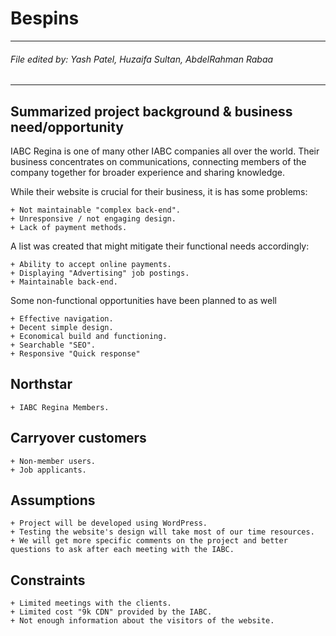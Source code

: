 # Bespins
***
###### File edited by: Yash Patel, Huzaifa Sultan, AbdelRahman Rabaa
***

## Summarized project background & business need/opportunity

IABC Regina is one of many other IABC companies all over the world. Their business concentrates on communications, connecting members of the company together for broader experience and sharing knowledge.

While their website is crucial for their business, it is has some problems:

    + Not maintainable "complex back-end".
    + Unresponsive / not engaging design.
    + Lack of payment methods.

A list was created that might mitigate their functional needs accordingly:

    + Ability to accept online payments.
    + Displaying "Advertising" job postings.
    + Maintainable back-end.

Some non-functional opportunities have been planned to as well

    + Effective navigation.
    + Decent simple design.
    + Economical build and functioning.
    + Searchable "SEO".
    + Responsive "Quick response"

## Northstar
    + IABC Regina Members.
## Carryover customers 
    + Non-member users.
    + Job applicants.

## Assumptions
    + Project will be developed using WordPress.
    + Testing the website's design will take most of our time resources.
    + We will get more specific comments on the project and better questions to ask after each meeting with the IABC.
## Constraints
    + Limited meetings with the clients.
    + Limited cost "9k CDN" provided by the IABC.
    + Not enough information about the visitors of the website.


